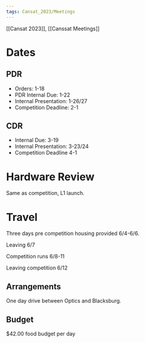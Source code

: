 ```yaml
---
tags: Cansat_2023/Meetings
---
```


[[Cansat 2023]], [[Canssat Meetings]]

# Dates

## PDR
* Orders: 1-18
* PDR Internal Due: 1-22
* Internal Presentation: 1-26/27
* Competition Deadline: 2-1

## CDR
* Internal Due: 3-19
* Internal Presentation: 3-23/24
* Competition Deadline 4-1

# Hardware Review

Same as competition, L1 launch.


# Travel

Three days pre competition housing provided 6/4-6/6.

Leaving 6/7

Competition runs 6/8-11

Leaving competition 6/12

## Arrangements

One day drive between Optics and Blacksburg.

## Budget

$42.00 food budget per day